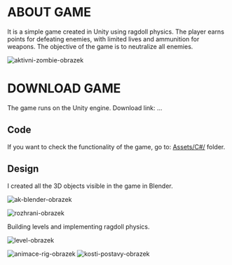 # ABOUT GAME
It is a simple game created in Unity using ragdoll physics. The player earns points for defeating enemies, with limited lives and ammunition for weapons. The objective of the game is to neutralize all enemies.

![aktivni-zombie-obrazek](https://github.com/dorianviktora/Unity-3D-FPS-game/assets/159776059/a95109f3-877e-45d2-95c4-20a92aa41e01)

# DOWNLOAD GAME
The game runs on the Unity engine. Download link: ...

## Code

If you want to check the functionality of the game, go to: [Assets/C#/](./Assets/C#/) folder.

## Design

I created all the 3D objects visible in the game in Blender.

![ak-blender-obrazek](https://github.com/dorianviktora/Unity-3D-FPS-game/assets/159776059/86eb4ddc-3a16-45a9-be41-3419fcfa5ab1)

![rozhrani-obrazek](https://github.com/dorianviktora/Unity-3D-FPS-game/assets/159776059/a5ff0993-50e6-4d6b-bc8d-0a78eb916715)

Building levels and implementing ragdoll physics.

![level-obrazek](https://github.com/dorianviktora/Unity-3D-FPS-game/assets/159776059/4f240c07-1495-4db7-93b7-356fcd867591)

![animace-rig-obrazek](https://github.com/dorianviktora/Unity-3D-FPS-game/assets/159776059/23c42727-9a6e-4ffc-8070-90e3b591fcdc)
![kosti-postavy-obrazek](https://github.com/dorianviktora/Unity-3D-FPS-game/assets/159776059/0200cff9-d2cc-4cb7-8996-a7475efc7c8a)
